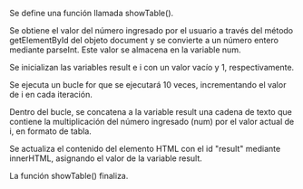 Se define una función llamada showTable().

Se obtiene el valor del número ingresado por el usuario a través del método getElementById del objeto document y se convierte a un número entero mediante parseInt. Este valor se almacena en la variable num.

Se inicializan las variables result e i con un valor vacío y 1, respectivamente.

Se ejecuta un bucle for que se ejecutará 10 veces, incrementando el valor de i en cada iteración.

Dentro del bucle, se concatena a la variable result una cadena de texto que contiene la multiplicación del número ingresado (num) por el valor actual de i, en formato de tabla.

Se actualiza el contenido del elemento HTML con el id "result" mediante innerHTML, asignando el valor de la variable result.

La función showTable() finaliza.